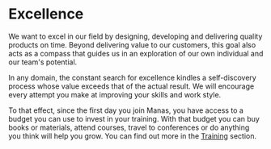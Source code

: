 # Excellence

We want to excel in our field by designing, developing and delivering quality products on time. Beyond delivering value to our customers, this goal also acts as a compass that guides us in an exploration of our own individual and our team's potential.

In any domain, the constant search for excellence kindles a self-discovery process whose value exceeds that of the actual result. We will encourage every attempt you make at improving your skills and work style.

To that effect, since the first day you join Manas, you have access to a budget you can use to invest in your training. With that budget you can buy books or materials, attend courses, travel to conferences or do anything you think will help you grow. You can find out more in the [Training](../10-capacitacion/0-capacitacion.md) section.


